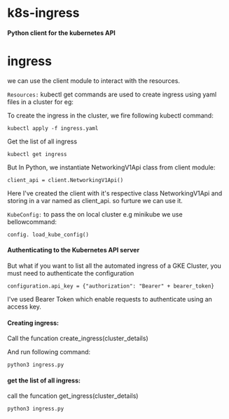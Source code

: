 # k8s-ingress
#### Python client for the kubernetes API

#  ingress

we can use the client module to interact with the resources. 

`Resources:` kubectl get commands are used to create ingress using yaml files in a cluster for eg:

To create the ingress in the cluster, we fire following kubectl command:

```kubectl apply -f ingress.yaml``` 

Get the list of all ingress

`kubectl get ingress`

But In Python, we instantiate NetworkingV1Api class from client module:

`client_api = client.NetworkingV1Api()`         

Here I've created the client with it's respective class NetworkingV1Api
and storing in a var named as client_api. so furture we can use it.

`KubeConfig:` to pass the on local cluster e.g minikube we use bellowcommand: 

`config. load_kube_config()`

#### Authenticating to the Kubernetes API server

But what if you want to list all the automated ingress of a GKE Cluster, you must need to authenticate the configuration

`configuration.api_key = {"authorization": "Bearer" + bearer_token}` 

I've used Bearer Token which enable requests to authenticate using an access key.

#### Creating ingress:

Call the funcation create_ingress(cluster_details)

And run following command:

`python3 ingress.py`

#### get the list of all ingress:

call the funcation   get_ingress(cluster_details)

`python3 ingress.py`
